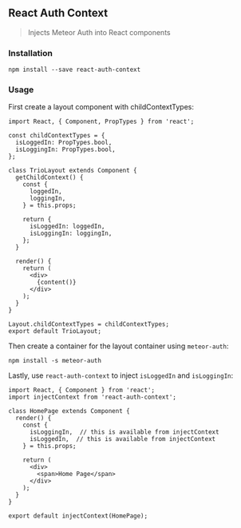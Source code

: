## React Auth Context

> Injects Meteor Auth into React components

### Installation

```
npm install --save react-auth-context
```

### Usage

First create a layout component with childContextTypes:
```
import React, { Component, PropTypes } from 'react';

const childContextTypes = {
  isLoggedIn: PropTypes.bool,
  isLoggingIn: PropTypes.bool,
};

class TrioLayout extends Component {
  getChildContext() {
    const {
      loggedIn,
      loggingIn,
    } = this.props;

    return {
      isLoggedIn: loggedIn,
      isLoggingIn: loggingIn,
    };
  }

  render() {
    return (
      <div>
        {content()}
      </div>
    );
  }
}

Layout.childContextTypes = childContextTypes;
export default TrioLayout;

```

Then create a container for the layout container using `meteor-auth`:

```
npm install -s meteor-auth
```

Lastly, use `react-auth-context` to inject `isLoggedIn` and `isLoggingIn`:
```
import React, { Component } from 'react';
import injectContext from 'react-auth-context';

class HomePage extends Component {
  render() {
    const {
      isLoggingIn,  // this is available from injectContext
      isLoggedIn,  // this is available from injectContext
    } = this.props;

    return (
      <div>
        <span>Home Page</span>
      </div>
    );
  }
}

export default injectContext(HomePage);
```
